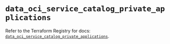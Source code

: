 # `data_oci_service_catalog_private_applications`

Refer to the Terraform Registry for docs: [`data_oci_service_catalog_private_applications`](https://registry.terraform.io/providers/hashicorp/oci/7.19.0/docs/data-sources/service_catalog_private_applications).
